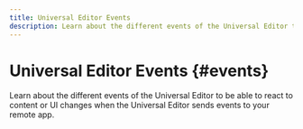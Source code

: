 ```yaml
---
title: Universal Editor Events
description: Learn about the different events of the Universal Editor to be able to react to content or UI changes when the Universal Editor sends events to your remote app.
---
```


# Universal Editor Events {#events}

Learn about the different events of the Universal Editor to be able to react to content or UI changes when the Universal Editor sends events to your remote app.
